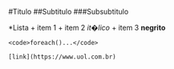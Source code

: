 #Titulo
##Subtitulo
###Subsubtitulo

*Lista
	+ item 1 
	+ item 2 *it�lico*
	+ item 3  **negrito**
	
	<code>foreach()...</code>
	
	[link](https://www.uol.com.br)